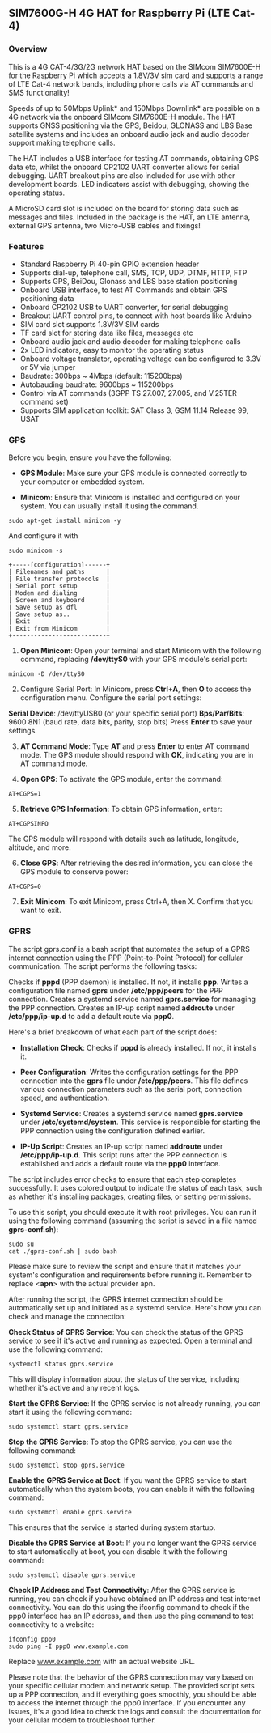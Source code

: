 ## SIM7600G-H 4G HAT for Raspberry Pi (LTE Cat-4)


### Overview

This is a 4G CAT-4/3G/2G network HAT based on the SIMcom SIM7600E-H for the Raspberry Pi which accepts a 1.8V/3V sim card and supports a range of LTE Cat-4 network bands, including phone calls via AT commands and SMS functionality!

Speeds of up to 50Mbps Uplink* and 150Mbps Downlink* are possible on a 4G network via the onboard SIMcom SIM7600E-H module. The HAT supports GNSS positioning via the GPS, Beidou, GLONASS and LBS Base satellite systems and includes an onboard audio jack and audio decoder support making telephone calls.

The HAT includes a USB interface for testing AT commands, obtaining GPS data etc, whilst the onboard CP2102 UART converter allows for serial debugging. UART breakout pins are also included for use with other development boards. LED indicators assist with debugging, showing the operating status.

A MicroSD card slot is included on the board for storing data such as messages and files. Included in the package is the HAT, an LTE antenna, external GPS antenna, two Micro-USB cables and fixings!


### Features

- Standard Raspberry Pi 40-pin GPIO extension header
- Supports dial-up, telephone call, SMS, TCP, UDP, DTMF, HTTP, FTP
- Supports GPS, BeiDou, Glonass and LBS base station positioning
- Onboard USB interface, to test AT Commands and obtain GPS positioning data
- Onboard CP2102 USB to UART converter, for serial debugging
- Breakout UART control pins, to connect with host boards like Arduino
- SIM card slot supports 1.8V/3V SIM cards
- TF card slot for storing data like files, messages etc
- Onboard audio jack and audio decoder for making telephone calls
- 2x LED indicators, easy to monitor the operating status
- Onboard voltage translator, operating voltage can be configured to 3.3V or 5V via jumper
- Baudrate: 300bps ~ 4Mbps (default: 115200bps)
- Autobauding baudrate: 9600bps ~ 115200bps
- Control via AT commands (3GPP TS 27.007, 27.005, and V.25TER command set)
- Supports SIM application toolkit: SAT Class 3, GSM 11.14 Release 99, USAT


### GPS

Before you begin, ensure you have the following:

- **GPS Module**: Make sure your GPS module is connected correctly to your computer or embedded system.

- **Minicom**: Ensure that Minicom is installed and configured on your system. You can usually install it using the command.

```
sudo apt-get install minicom -y
```

And configure it with 

```
sudo minicom -s
```
``````
+-----[configuration]------+
| Filenames and paths      |
| File transfer protocols  |
| Serial port setup        |
| Modem and dialing        |
| Screen and keyboard      |
| Save setup as dfl        |
| Save setup as..          |
| Exit                     |
| Exit from Minicom        |
+--------------------------+
``````


1. **Open Minicom**: Open your terminal and start Minicom with the following command, replacing **/dev/ttyS0** with your GPS module's serial port:

```
minicom -D /dev/ttyS0

```

2. Configure Serial Port: In Minicom, press **Ctrl+A**, then **O** to access the configuration menu. Configure the serial port settings:

**Serial Device**: /dev/ttyUSB0 (or your specific serial port)
**Bps/Par/Bits**: 9600 8N1 (baud rate, data bits, parity, stop bits)
Press **Enter** to save your settings.


3. **AT Command Mode**: Type **AT** and press **Enter** to enter AT command mode. The GPS module should respond with **OK**, indicating you are in AT command mode.


4. **Open GPS**: To activate the GPS module, enter the command:

```
AT+CGPS=1

```

5. **Retrieve GPS Information**: To obtain GPS information, enter:

```
AT+CGPSINFO

```
The GPS module will respond with details such as latitude, longitude, altitude, and more.

6. **Close GPS**: After retrieving the desired information, you can close the GPS module to conserve power:

```
AT+CGPS=0
```
7. **Exit Minicom**: To exit Minicom, press Ctrl+A, then X. Confirm that you want to exit.




### GPRS

The script gprs.conf is a bash script that automates the setup of a GPRS internet connection using the PPP (Point-to-Point Protocol) for cellular communication. The script performs the following tasks:

Checks if **pppd** (PPP daemon) is installed. If not, it installs **ppp**.
Writes a configuration file named **gprs** under **/etc/ppp/peers** for the PPP connection.
Creates a systemd service named **gprs.service** for managing the PPP connection.
Creates an IP-up script named **addroute** under **/etc/ppp/ip-up.d** to add a default route via **ppp0**.


Here's a brief breakdown of what each part of the script does:

- **Installation Check**:
Checks if **pppd** is already installed. If not, it installs it.

- **Peer Configuration**:
Writes the configuration settings for the PPP connection into the **gprs** file under **/etc/ppp/peers**. This file defines various connection parameters such as the serial port, connection speed, and authentication.

- **Systemd Service**:
Creates a systemd service named **gprs.service** under **/etc/systemd/system**. This service is responsible for starting the PPP connection using the configuration defined earlier.

- **IP-Up Script**:
Creates an IP-up script named **addroute** under **/etc/ppp/ip-up.d**. This script runs after the PPP connection is established and adds a default route via the **ppp0** interface.

The script includes error checks to ensure that each step completes successfully. It uses colored output to indicate the status of each task, such as whether it's installing packages, creating files, or setting permissions.

To use this script, you should execute it with root privileges. You can run it using the following command (assuming the script is saved in a file named **gprs-conf.sh**):

``````
sudo su
cat ./gprs-conf.sh | sudo bash

``````

Please make sure to review the script and ensure that it matches your system's configuration and requirements before running it. Remember to replace <**apn**> with the actual provider apn.


After running the script, the GPRS internet connection should be automatically set up and initiated as a systemd service. Here's how you can check and manage the connection:

**Check Status of GPRS Service**:
You can check the status of the GPRS service to see if it's active and running as expected. Open a terminal and use the following command:

``````
systemctl status gprs.service
``````
This will display information about the status of the service, including whether it's active and any recent logs.

**Start the GPRS Service**:
If the GPRS service is not already running, you can start it using the following command:

``````
sudo systemctl start gprs.service
``````
**Stop the GPRS Service**:
To stop the GPRS service, you can use the following command:

``````
sudo systemctl stop gprs.service
``````
**Enable the GPRS Service at Boot**:
If you want the GPRS service to start automatically when the system boots, you can enable it with the following command:

``````
sudo systemctl enable gprs.service
``````
This ensures that the service is started during system startup.

**Disable the GPRS Service at Boot**:
If you no longer want the GPRS service to start automatically at boot, you can disable it with the following command:

``````
sudo systemctl disable gprs.service
``````

**Check IP Address and Test Connectivity**:
After the GPRS service is running, you can check if you have obtained an IP address and test internet connectivity. You can do this using the ifconfig command to check if the ppp0 interface has an IP address, and then use the ping command to test connectivity to a website:

``````
ifconfig ppp0
sudo ping -I ppp0 www.example.com
``````
Replace www.example.com with an actual website URL.

Please note that the behavior of the GPRS connection may vary based on your specific cellular modem and network setup. The provided script sets up a PPP connection, and if everything goes smoothly, you should be able to access the internet through the ppp0 interface. If you encounter any issues, it's a good idea to check the logs and consult the documentation for your cellular modem to troubleshoot further.